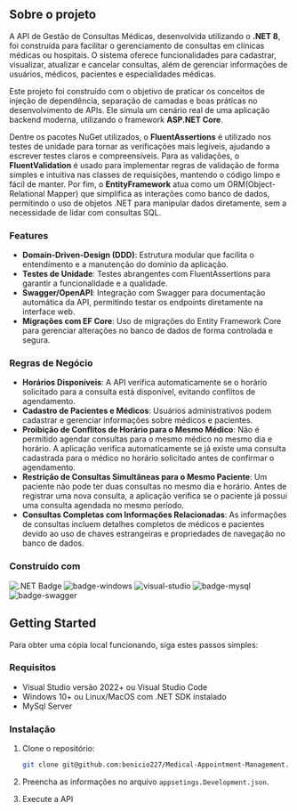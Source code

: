 ## Sobre o projeto

A API de Gestão de Consultas Médicas, desenvolvida utilizando o **.NET 8**, foi construída para facilitar o gerenciamento de consultas em clínicas médicas ou hospitais. O sistema oferece funcionalidades para cadastrar, visualizar, atualizar e cancelar consultas, além de gerenciar informações de usuários, médicos, pacientes e especialidades médicas. 

Este projeto foi construído com o objetivo de praticar os conceitos de injeção de dependência, separação de camadas e boas práticas no desenvolvimento de APIs. Ele simula um cenário real de uma aplicação backend moderna, utilizando o framework **ASP.NET Core**.

Dentre os pacotes NuGet utilizados, o **FluentAssertions** é utilizado nos testes de unidade para tornar as verificações mais legíveis, ajudando a escrever testes claros e compreensíveis. Para as validações, o **FluentValidation**  é usado para implementar regras de validação de forma simples e intuitiva nas classes de requisições, mantendo o código limpo e fácil de manter. Por fim, o **EntityFramework** atua como um ORM(Object-Relational Mapper) que simplifica as interações como banco de dados, permitindo o uso de objetos .NET para manipular dados diretamente, sem a necessidade de lidar com consultas SQL.

### Features

- **Domain-Driven-Design (DDD)**: Estrutura modular que facilita o entendimento e a manutenção do domínio da aplicação.
- **Testes de Unidade**: Testes abrangentes com FluentAssertions para garantir a funcionalidade e a qualidade.
- **Swagger/OpenAPI**: Integração com Swagger para documentação automática da API, permitindo testar os endpoints diretamente na interface web.
- **Migrações com EF Core**: Uso de migrações do Entity Framework Core para gerenciar alterações no banco de dados de forma controlada e segura.

### Regras de Negócio

- **Horários Disponíveis**: A API verifica automaticamente se o horário solicitado para a consulta está disponível, evitando conflitos de agendamento.
- **Cadastro de Pacientes e Médicos**: Usuários administrativos podem cadastrar e gerenciar informações sobre médicos e pacientes.
- **Proibição de Conflitos de Horário para o Mesmo Médico**: Não é permitido agendar consultas para o mesmo médico no mesmo dia e horário. A aplicação verifica automaticamente se já existe uma consulta cadastrada para o médico no horário solicitado antes de confirmar o agendamento.
- **Restrição de Consultas Simultâneas para o Mesmo Paciente**: Um paciente não pode ter duas consultas no mesmo dia e horário. Antes de registrar uma nova consulta, a aplicação verifica se o paciente já possui uma consulta agendada no mesmo período.
- **Consultas Completas com Informações Relacionadas**: As informações de consultas incluem detalhes completos de médicos e pacientes devido ao uso de chaves estrangeiras e propriedades de navegação no banco de dados.

### Construído com

![.NET Badge](https://img.shields.io/badge/.NET-512BD4?logo=dotnet&logoColor=fff&style=for-the-badge)
![badge-windows](https://img.shields.io/badge/Windows-0078D6?style=for-the-badge&logo=windows&logoColor=white)
![visual-studio](https://img.shields.io/badge/Visual_Studio-5C2D91?style=for-the-badge&logo=visual%20studio&logoColor=white)
![badge-mysql](https://img.shields.io/badge/MySQL-005C84?style=for-the-badge&logo=mysql&logoColor=white)
![badge-swagger](http://img.shields.io/badge/Swagger-85EA2D?logo=swagger&logoColor=000&style=for-the-badge)


## Getting Started

Para obter uma cópia local funcionando, siga estes passos simples:

### Requisitos

- Visual Studio versão 2022+ ou Visual Studio Code
- Windows 10+ ou Linux/MacOS com .NET SDK instalado
- MySql Server

### Instalação

1. Clone o repositório:
    ```sh
    git clone git@github.com:benicio227/Medical-Appointment-Management.git
    ```

2. Preencha as informações no arquivo `appsetings.Development.json`.
3. Execute a API 




